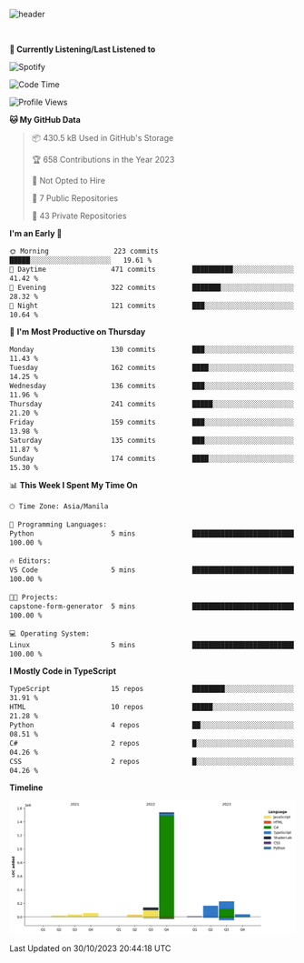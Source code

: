 <!--![header](https://capsule-render.vercel.app/api?type=waving&text=dotRarufu&fontAlign=78&desc=dotrarufu&descAlign=92.5&height=195&theme=tokyonight&animation=fadeIn&fontAlignY=39&descAlignY=49&fontSize=30) -->
![header](https://capsule-render.vercel.app/api?type=waving&desc=dotRarufu&descAlign=50&height=185&theme=tokyonight&animation=fadeIn&descAlignY=39&descSize=15) 
 

&nbsp;<div align="left">
**🎵 Currently Listening/Last Listened to**
</div>

![Spotify](https://github-spotify-widget-seven.vercel.app/api/spotify?background_color=0d1117&border_color=ffffff)


<!--START_SECTION:waka-->
![Code Time](http://img.shields.io/badge/Code%20Time-5%20mins-blue)

![Profile Views](http://img.shields.io/badge/Profile%20Views-0-blue)

**🐱 My GitHub Data** 

> 📦 430.5 kB Used in GitHub's Storage 
 > 
> 🏆 658 Contributions in the Year 2023
 > 
> 🚫 Not Opted to Hire
 > 
> 📜 7 Public Repositories 
 > 
> 🔑 43 Private Repositories 
 > 
**I'm an Early 🐤** 

```text
🌞 Morning                223 commits         █████░░░░░░░░░░░░░░░░░░░░   19.61 % 
🌆 Daytime                471 commits         ██████████░░░░░░░░░░░░░░░   41.42 % 
🌃 Evening                322 commits         ███████░░░░░░░░░░░░░░░░░░   28.32 % 
🌙 Night                  121 commits         ███░░░░░░░░░░░░░░░░░░░░░░   10.64 % 
```
📅 **I'm Most Productive on Thursday** 

```text
Monday                   130 commits         ███░░░░░░░░░░░░░░░░░░░░░░   11.43 % 
Tuesday                  162 commits         ████░░░░░░░░░░░░░░░░░░░░░   14.25 % 
Wednesday                136 commits         ███░░░░░░░░░░░░░░░░░░░░░░   11.96 % 
Thursday                 241 commits         █████░░░░░░░░░░░░░░░░░░░░   21.20 % 
Friday                   159 commits         ███░░░░░░░░░░░░░░░░░░░░░░   13.98 % 
Saturday                 135 commits         ███░░░░░░░░░░░░░░░░░░░░░░   11.87 % 
Sunday                   174 commits         ████░░░░░░░░░░░░░░░░░░░░░   15.30 % 
```


📊 **This Week I Spent My Time On** 

```text
🕑︎ Time Zone: Asia/Manila

💬 Programming Languages: 
Python                   5 mins              █████████████████████████   100.00 % 

🔥 Editors: 
VS Code                  5 mins              █████████████████████████   100.00 % 

🐱‍💻 Projects: 
capstone-form-generator  5 mins              █████████████████████████   100.00 % 

💻 Operating System: 
Linux                    5 mins              █████████████████████████   100.00 % 
```

**I Mostly Code in TypeScript** 

```text
TypeScript               15 repos            ████████░░░░░░░░░░░░░░░░░   31.91 % 
HTML                     10 repos            █████░░░░░░░░░░░░░░░░░░░░   21.28 % 
Python                   4 repos             ██░░░░░░░░░░░░░░░░░░░░░░░   08.51 % 
C#                       2 repos             █░░░░░░░░░░░░░░░░░░░░░░░░   04.26 % 
CSS                      2 repos             █░░░░░░░░░░░░░░░░░░░░░░░░   04.26 % 
```



**Timeline**

![Lines of Code chart](https://raw.githubusercontent.com/dotRarufu/dotRarufu/main/assets/bar_graph.png)


 Last Updated on 30/10/2023 20:44:18 UTC
<!--END_SECTION:waka-->


<!--
**dotRarufu/dotRarufu** is a ✨ _special_ ✨ repository because its `README.md` (this file) appears on your GitHub profile.

Here are some ideas to get you started:

- 🔭 I’m currently working on ...
- 🌱 I’m currently learning ...
- 👯 I’m looking to collaborate on ...
- 🤔 I’m looking for help with ...
- 💬 Ask me about ...
- 📫 How to reach me: ...
- 😄 Pronouns: ...
- ⚡ Fun fact: ...
-->

